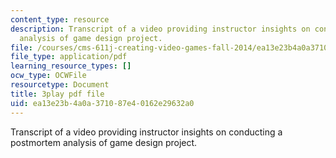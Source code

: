 ```yaml
---
content_type: resource
description: Transcript of a video providing instructor insights on conducting a postmortem
  analysis of game design project.
file: /courses/cms-611j-creating-video-games-fall-2014/ea13e23b4a0a371087e40162e29632a0_4HP37G4v3S8.pdf
file_type: application/pdf
learning_resource_types: []
ocw_type: OCWFile
resourcetype: Document
title: 3play pdf file
uid: ea13e23b-4a0a-3710-87e4-0162e29632a0
---
```

Transcript of a video providing instructor insights on conducting a postmortem analysis of game design project.

